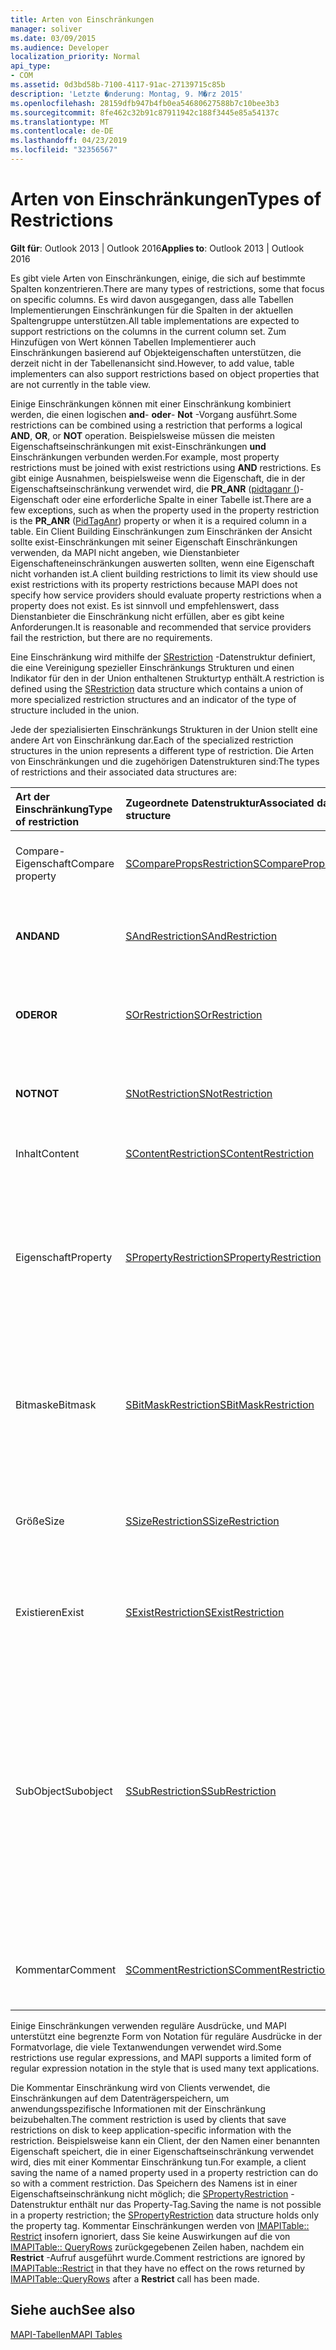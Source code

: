 ```yaml
---
title: Arten von Einschränkungen
manager: soliver
ms.date: 03/09/2015
ms.audience: Developer
localization_priority: Normal
api_type:
- COM
ms.assetid: 0d3bd58b-7100-4117-91ac-27139715c85b
description: 'Letzte �nderung: Montag, 9. M�rz 2015'
ms.openlocfilehash: 28159dfb947b4fb0ea54680627588b7c10bee3b3
ms.sourcegitcommit: 8fe462c32b91c87911942c188f3445e85a54137c
ms.translationtype: MT
ms.contentlocale: de-DE
ms.lasthandoff: 04/23/2019
ms.locfileid: "32356567"
---
```

# <a name="types-of-restrictions"></a><span data-ttu-id="7ba85-103">Arten von Einschränkungen</span><span class="sxs-lookup"><span data-stu-id="7ba85-103">Types of Restrictions</span></span>

  
  
<span data-ttu-id="7ba85-104">**Gilt für**: Outlook 2013 | Outlook 2016</span><span class="sxs-lookup"><span data-stu-id="7ba85-104">**Applies to**: Outlook 2013 | Outlook 2016</span></span> 
  
<span data-ttu-id="7ba85-105">Es gibt viele Arten von Einschränkungen, einige, die sich auf bestimmte Spalten konzentrieren.</span><span class="sxs-lookup"><span data-stu-id="7ba85-105">There are many types of restrictions, some that focus on specific columns.</span></span> <span data-ttu-id="7ba85-106">Es wird davon ausgegangen, dass alle Tabellen Implementierungen Einschränkungen für die Spalten in der aktuellen Spaltengruppe unterstützen.</span><span class="sxs-lookup"><span data-stu-id="7ba85-106">All table implementations are expected to support restrictions on the columns in the current column set.</span></span> <span data-ttu-id="7ba85-107">Zum Hinzufügen von Wert können Tabellen Implementierer auch Einschränkungen basierend auf Objekteigenschaften unterstützen, die derzeit nicht in der Tabellenansicht sind.</span><span class="sxs-lookup"><span data-stu-id="7ba85-107">However, to add value, table implementers can also support restrictions based on object properties that are not currently in the table view.</span></span>
  
<span data-ttu-id="7ba85-108">Einige Einschränkungen können mit einer Einschränkung kombiniert werden, die einen logischen **and**- **oder**- **Not** -Vorgang ausführt.</span><span class="sxs-lookup"><span data-stu-id="7ba85-108">Some restrictions can be combined using a restriction that performs a logical **AND**, **OR**, or **NOT** operation.</span></span> <span data-ttu-id="7ba85-109">Beispielsweise müssen die meisten Eigenschaftseinschränkungen mit exist-Einschränkungen **und** Einschränkungen verbunden werden.</span><span class="sxs-lookup"><span data-stu-id="7ba85-109">For example, most property restrictions must be joined with exist restrictions using **AND** restrictions.</span></span> <span data-ttu-id="7ba85-110">Es gibt einige Ausnahmen, beispielsweise wenn die Eigenschaft, die in der Eigenschaftseinschränkung verwendet wird, die **PR_ANR** ([pidtaganr (](pidtaganr-canonical-property.md))-Eigenschaft oder eine erforderliche Spalte in einer Tabelle ist.</span><span class="sxs-lookup"><span data-stu-id="7ba85-110">There are a few exceptions, such as when the property used in the property restriction is the **PR_ANR** ([PidTagAnr](pidtaganr-canonical-property.md)) property or when it is a required column in a table.</span></span> <span data-ttu-id="7ba85-111">Ein Client Building Einschränkungen zum Einschränken der Ansicht sollte exist-Einschränkungen mit seiner Eigenschaft Einschränkungen verwenden, da MAPI nicht angeben, wie Dienstanbieter Eigenschafteneinschränkungen auswerten sollten, wenn eine Eigenschaft nicht vorhanden ist.</span><span class="sxs-lookup"><span data-stu-id="7ba85-111">A client building restrictions to limit its view should use exist restrictions with its property restrictions because MAPI does not specify how service providers should evaluate property restrictions when a property does not exist.</span></span> <span data-ttu-id="7ba85-112">Es ist sinnvoll und empfehlenswert, dass Dienstanbieter die Einschränkung nicht erfüllen, aber es gibt keine Anforderungen.</span><span class="sxs-lookup"><span data-stu-id="7ba85-112">It is reasonable and recommended that service providers fail the restriction, but there are no requirements.</span></span> 
  
<span data-ttu-id="7ba85-113">Eine Einschränkung wird mithilfe der [SRestriction](srestriction.md) -Datenstruktur definiert, die eine Vereinigung spezieller Einschränkungs Strukturen und einen Indikator für den in der Union enthaltenen Strukturtyp enthält.</span><span class="sxs-lookup"><span data-stu-id="7ba85-113">A restriction is defined using the [SRestriction](srestriction.md) data structure which contains a union of more specialized restriction structures and an indicator of the type of structure included in the union.</span></span> 
  
<span data-ttu-id="7ba85-114">Jede der spezialisierten Einschränkungs Strukturen in der Union stellt eine andere Art von Einschränkung dar.</span><span class="sxs-lookup"><span data-stu-id="7ba85-114">Each of the specialized restriction structures in the union represents a different type of restriction.</span></span> <span data-ttu-id="7ba85-115">Die Arten von Einschränkungen und die zugehörigen Datenstrukturen sind:</span><span class="sxs-lookup"><span data-stu-id="7ba85-115">The types of restrictions and their associated data structures are:</span></span>
  
|<span data-ttu-id="7ba85-116">**Art der Einschränkung**</span><span class="sxs-lookup"><span data-stu-id="7ba85-116">**Type of restriction**</span></span>|<span data-ttu-id="7ba85-117">**Zugeordnete Datenstruktur**</span><span class="sxs-lookup"><span data-stu-id="7ba85-117">**Associated data structure**</span></span>|<span data-ttu-id="7ba85-118">**Beschreibung**</span><span class="sxs-lookup"><span data-stu-id="7ba85-118">**Description**</span></span>|
|:-----|:-----|:-----|
|<span data-ttu-id="7ba85-119">Compare-Eigenschaft</span><span class="sxs-lookup"><span data-stu-id="7ba85-119">Compare property</span></span>  <br/> |[<span data-ttu-id="7ba85-120">SComparePropsRestriction</span><span class="sxs-lookup"><span data-stu-id="7ba85-120">SComparePropsRestriction</span></span>](scomparepropsrestriction.md) <br/> |<span data-ttu-id="7ba85-121">Vergleicht zwei Eigenschaften desselben Typs.</span><span class="sxs-lookup"><span data-stu-id="7ba85-121">Compares two properties of the same type.</span></span>  <br/> |
|<span data-ttu-id="7ba85-122">**AND**</span><span class="sxs-lookup"><span data-stu-id="7ba85-122">**AND**</span></span> <br/> |[<span data-ttu-id="7ba85-123">SAndRestriction</span><span class="sxs-lookup"><span data-stu-id="7ba85-123">SAndRestriction</span></span>](sandrestriction.md) <br/> |<span data-ttu-id="7ba85-124">Führt eine logische **and-** Operation für zwei oder mehr Einschränkungen aus.</span><span class="sxs-lookup"><span data-stu-id="7ba85-124">Performs a logical **AND** operation on two or more restrictions.</span></span>  <br/> |
|<span data-ttu-id="7ba85-125">**ODER**</span><span class="sxs-lookup"><span data-stu-id="7ba85-125">**OR**</span></span> <br/> |[<span data-ttu-id="7ba85-126">SOrRestriction</span><span class="sxs-lookup"><span data-stu-id="7ba85-126">SOrRestriction</span></span>](sorrestriction.md) <br/> |<span data-ttu-id="7ba85-127">Führt eine logische **or** -Operation für zwei oder mehr Einschränkungen aus.</span><span class="sxs-lookup"><span data-stu-id="7ba85-127">Performs a logical **OR** operation on two or more restrictions.</span></span>  <br/> |
|<span data-ttu-id="7ba85-128">**NOT**</span><span class="sxs-lookup"><span data-stu-id="7ba85-128">**NOT**</span></span> <br/> |[<span data-ttu-id="7ba85-129">SNotRestriction</span><span class="sxs-lookup"><span data-stu-id="7ba85-129">SNotRestriction</span></span>](snotrestriction.md) <br/> |<span data-ttu-id="7ba85-130">Führt einen logischen **Not** -Vorgang für zwei oder mehr Einschränkungen aus.</span><span class="sxs-lookup"><span data-stu-id="7ba85-130">Performs a logical **NOT** operation on two or more restrictions.</span></span>  <br/> |
|<span data-ttu-id="7ba85-131">Inhalt</span><span class="sxs-lookup"><span data-stu-id="7ba85-131">Content</span></span>  <br/> |[<span data-ttu-id="7ba85-132">SContentRestriction</span><span class="sxs-lookup"><span data-stu-id="7ba85-132">SContentRestriction</span></span>](scontentrestriction.md) <br/> |<span data-ttu-id="7ba85-133">Sucht nach angegebenen Daten.</span><span class="sxs-lookup"><span data-stu-id="7ba85-133">Locates specified data.</span></span>  <br/> |
|<span data-ttu-id="7ba85-134">Eigenschaft</span><span class="sxs-lookup"><span data-stu-id="7ba85-134">Property</span></span>  <br/> |[<span data-ttu-id="7ba85-135">SPropertyRestriction</span><span class="sxs-lookup"><span data-stu-id="7ba85-135">SPropertyRestriction</span></span>](spropertyrestriction.md) <br/> |<span data-ttu-id="7ba85-136">Gibt einen bestimmten Eigenschaftswert als Kriterien für den Abgleich an.</span><span class="sxs-lookup"><span data-stu-id="7ba85-136">Specifies a particular property value as criteria for matching.</span></span> <span data-ttu-id="7ba85-137">Kann beispielsweise für die Suche nach einem bestimmten Anlagentyp verwendet werden.</span><span class="sxs-lookup"><span data-stu-id="7ba85-137">Can be used, for example, to search for a particular type of attachment.</span></span>  <br/> |
|<span data-ttu-id="7ba85-138">Bitmaske</span><span class="sxs-lookup"><span data-stu-id="7ba85-138">Bitmask</span></span>  <br/> |[<span data-ttu-id="7ba85-139">SBitMaskRestriction</span><span class="sxs-lookup"><span data-stu-id="7ba85-139">SBitMaskRestriction</span></span>](sbitmaskrestriction.md) <br/> |<span data-ttu-id="7ba85-140">Wendet eine Bitmaske auf eine PT_LONG-Eigenschaft an, in der Regel, um zu bestimmen, ob bestimmte Flags festgelegt sind.</span><span class="sxs-lookup"><span data-stu-id="7ba85-140">Applies a bitmask to a PT_LONG property, typically to determine whether particular flags are set.</span></span>  <br/> |
|<span data-ttu-id="7ba85-141">Größe</span><span class="sxs-lookup"><span data-stu-id="7ba85-141">Size</span></span>  <br/> |[<span data-ttu-id="7ba85-142">SSizeRestriction</span><span class="sxs-lookup"><span data-stu-id="7ba85-142">SSizeRestriction</span></span>](ssizerestriction.md) <br/> |<span data-ttu-id="7ba85-143">Testet die Größe einer Eigenschaft mit standardmäßigen relationalen Operatoren.</span><span class="sxs-lookup"><span data-stu-id="7ba85-143">Tests the size of a property using standard relational operators.</span></span>  <br/> |
|<span data-ttu-id="7ba85-144">Existieren</span><span class="sxs-lookup"><span data-stu-id="7ba85-144">Exist</span></span>  <br/> |[<span data-ttu-id="7ba85-145">SExistRestriction</span><span class="sxs-lookup"><span data-stu-id="7ba85-145">SExistRestriction</span></span>](sexistrestriction.md) <br/> |<span data-ttu-id="7ba85-146">Testet, ob ein Objekt einen Wert für eine Eigenschaft aufweist.</span><span class="sxs-lookup"><span data-stu-id="7ba85-146">Tests whether an object has a value for a property.</span></span>  <br/> |
|<span data-ttu-id="7ba85-147">SubObject</span><span class="sxs-lookup"><span data-stu-id="7ba85-147">Subobject</span></span>  <br/> |[<span data-ttu-id="7ba85-148">SSubRestriction</span><span class="sxs-lookup"><span data-stu-id="7ba85-148">SSubRestriction</span></span>](ssubrestriction.md) <br/> |<span data-ttu-id="7ba85-149">Wird zum Durchsuchen von Unterobjekten oder Objekten verwendet, auf die nicht mit einer Eintrags-ID wie Empfängern und Anlagen zugegriffen werden kann.</span><span class="sxs-lookup"><span data-stu-id="7ba85-149">Used for searching through subobjects, or objects that cannot be accessed with an entry identifier, such as recipients and attachments.</span></span> <span data-ttu-id="7ba85-150">Kann verwendet werden, um beispielsweise nach Nachrichten für einen bestimmten Empfänger zu suchen.</span><span class="sxs-lookup"><span data-stu-id="7ba85-150">Can be used, for example, to look for messages for a particular recipient.</span></span>  <br/> |
|<span data-ttu-id="7ba85-151">Kommentar</span><span class="sxs-lookup"><span data-stu-id="7ba85-151">Comment</span></span>  <br/> |[<span data-ttu-id="7ba85-152">SCommentRestriction</span><span class="sxs-lookup"><span data-stu-id="7ba85-152">SCommentRestriction</span></span>](scommentrestriction.md) <br/> |<span data-ttu-id="7ba85-153">Ordnet ein Objekt mit einem Satz benannter Eigenschaften zu.</span><span class="sxs-lookup"><span data-stu-id="7ba85-153">Associates an object with a set of named properties.</span></span>  <br/> |
   
<span data-ttu-id="7ba85-154">Einige Einschränkungen verwenden reguläre Ausdrücke, und MAPI unterstützt eine begrenzte Form von Notation für reguläre Ausdrücke in der Formatvorlage, die viele Textanwendungen verwendet wird.</span><span class="sxs-lookup"><span data-stu-id="7ba85-154">Some restrictions use regular expressions, and MAPI supports a limited form of regular expression notation in the style that is used many text applications.</span></span>
  
<span data-ttu-id="7ba85-155">Die Kommentar Einschränkung wird von Clients verwendet, die Einschränkungen auf dem Datenträgerspeichern, um anwendungsspezifische Informationen mit der Einschränkung beizubehalten.</span><span class="sxs-lookup"><span data-stu-id="7ba85-155">The comment restriction is used by clients that save restrictions on disk to keep application-specific information with the restriction.</span></span> <span data-ttu-id="7ba85-156">Beispielsweise kann ein Client, der den Namen einer benannten Eigenschaft speichert, die in einer Eigenschaftseinschränkung verwendet wird, dies mit einer Kommentar Einschränkung tun.</span><span class="sxs-lookup"><span data-stu-id="7ba85-156">For example, a client saving the name of a named property used in a property restriction can do so with a comment restriction.</span></span> <span data-ttu-id="7ba85-157">Das Speichern des Namens ist in einer Eigenschaftseinschränkung nicht möglich; die [SPropertyRestriction](spropertyrestriction.md) -Datenstruktur enthält nur das Property-Tag.</span><span class="sxs-lookup"><span data-stu-id="7ba85-157">Saving the name is not possible in a property restriction; the [SPropertyRestriction](spropertyrestriction.md) data structure holds only the property tag.</span></span> <span data-ttu-id="7ba85-158">Kommentar Einschränkungen werden von [IMAPITable:: Restrict](imapitable-restrict.md) insofern ignoriert, dass Sie keine Auswirkungen auf die von [IMAPITable:: QueryRows](imapitable-queryrows.md) zurückgegebenen Zeilen haben, nachdem ein **Restrict** -Aufruf ausgeführt wurde.</span><span class="sxs-lookup"><span data-stu-id="7ba85-158">Comment restrictions are ignored by [IMAPITable::Restrict](imapitable-restrict.md) in that they have no effect on the rows returned by [IMAPITable::QueryRows](imapitable-queryrows.md) after a **Restrict** call has been made.</span></span> 
  
## <a name="see-also"></a><span data-ttu-id="7ba85-159">Siehe auch</span><span class="sxs-lookup"><span data-stu-id="7ba85-159">See also</span></span>



[<span data-ttu-id="7ba85-160">MAPI-Tabellen</span><span class="sxs-lookup"><span data-stu-id="7ba85-160">MAPI Tables</span></span>](mapi-tables.md)

